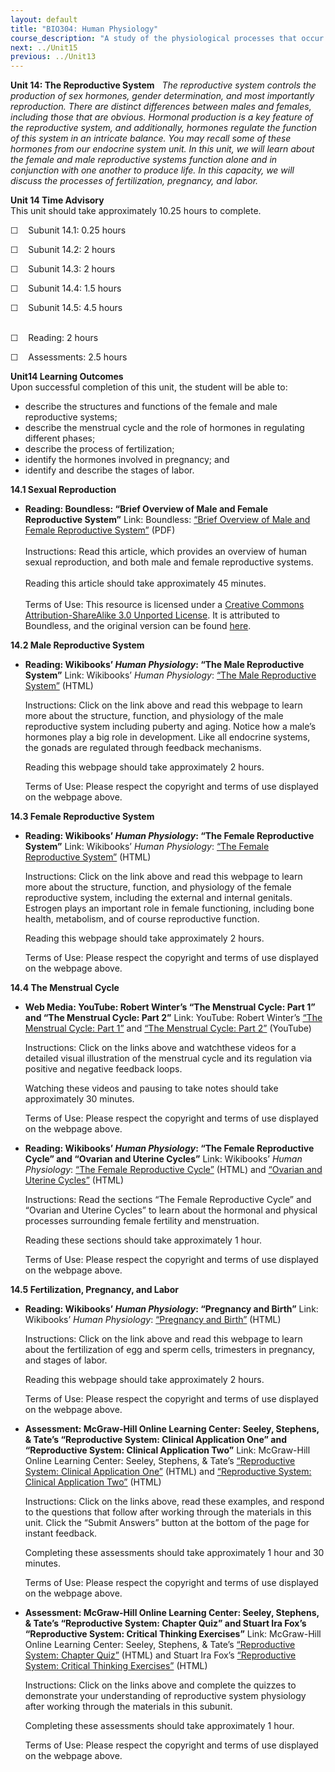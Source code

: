 ```yaml
---
layout: default
title: "BIO304: Human Physiology"
course_description: "A study of the physiological processes that occur within the human body, with particular attention on enzyme activity, cell signaling, metabolic processes, protein synthesis, and movement."
next: ../Unit15
previous: ../Unit13
---
```

**Unit 14: The Reproductive System** <span id="14"></span> 
*The reproductive system controls the production of sex hormones, gender
determination, and most importantly reproduction. There are distinct
differences between males and females, including those that are obvious.
Hormonal production is a key feature of the reproductive system, and
additionally, hormones regulate the function of this system in an
intricate balance. You may recall some of these hormones from our
endocrine system unit. In this unit, we will learn about the female and
male reproductive systems function alone and in conjunction with one
another to produce life. In this capacity, we will discuss the processes
of fertilization, pregnancy, and labor.*

**Unit 14 Time Advisory**  
This unit should take approximately 10.25 hours to complete.  
  
 ☐    Subunit 14.1: 0.25 hours  
  
 ☐    Subunit 14.2: 2 hours  
  
 ☐    Subunit 14.3: 2 hours  
  
 ☐    Subunit 14.4: 1.5 hours  
  
 ☐    Subunit 14.5: 4.5 hours  
  

☐    Reading: 2 hours  
  
 ☐    Assessments: 2.5 hours

**Unit14 Learning Outcomes**  
Upon successful completion of this unit, the student will be able to:
-   describe the structures and functions of the female and male
    reproductive systems;
-   describe the menstrual cycle and the role of hormones in regulating
    different phases;
-   describe the process of fertilization;
-   identify the hormones involved in pregnancy; and
-   identify and describe the stages of labor.

**14.1 Sexual Reproduction** <span id="14.1"></span> 
-   **Reading: Boundless: “Brief Overview of Male and Female
    Reproductive System”**
    Link: Boundless: [“Brief Overview of Male and Female Reproductive
    System”](https://resources.saylor.org/wwwresources/archived/site/wp-content/uploads/2013/05/BIO304-14.1-BriefOverviewofMaleandFemaleReproductiveSystem.pdf) (PDF)  
        
     Instructions: Read this article, which provides an overview of
    human sexual reproduction, and both male and female reproductive
    systems.  
        
     Reading this article should take approximately 45 minutes.  
        
     Terms of Use: This resource is licensed under a [Creative Commons
    Attribution-ShareAlike 3.0 Unported
    License](http://creativecommons.org/licenses/by-sa/3.0/). It is
    attributed to Boundless, and the original version can be found
    [here](https://www.boundless.com/microbiology/diseases/microbial-genitourinary-system-diseases/brief-overview-male-and-female-reproductive-system-1/).

**14.2 Male Reproductive System** <span id="14.2"></span> 
-   **Reading: Wikibooks’ *Human Physiology*: “The Male Reproductive
    System”**
    Link: Wikibooks’ *Human Physiology*: [“The Male Reproductive
    System”](http://en.wikibooks.org/wiki/Human_Physiology/The_male_reproductive_system) (HTML)  
      
     Instructions: Click on the link above and read this webpage to
    learn more about the structure, function, and physiology of the male
    reproductive system including puberty and aging. Notice how a male’s
    hormones play a big role in development. Like all endocrine systems,
    the gonads are regulated through feedback mechanisms.  
      
     Reading this webpage should take approximately 2 hours.  
      
     Terms of Use: Please respect the copyright and terms of use
    displayed on the webpage above.

**14.3 Female Reproductive System** <span id="14.3"></span> 
-   **Reading: Wikibooks’ *Human Physiology*: “The Female Reproductive
    System”**
    Link: Wikibooks’ *Human Physiology*: [“The Female Reproductive
    System”](http://en.wikibooks.org/wiki/Human_Physiology/The_female_reproductive_system) (HTML)  
      
     Instructions: Click on the link above and read this webpage to
    learn more about the structure, function, and physiology of the
    female reproductive system, including the external and internal
    genitals. Estrogen plays an important role in female functioning,
    including bone health, metabolism, and of course reproductive
    function.  
      
     Reading this webpage should take approximately 2 hours.  
      
     Terms of Use: Please respect the copyright and terms of use
    displayed on the webpage above.

**14.4 The Menstrual Cycle** <span id="14.4"></span> 
-   **Web Media: YouTube: Robert Winter’s “The Menstrual Cycle: Part 1”
    and “The Menstrual Cycle: Part 2”**
    Link: YouTube: Robert Winter’s [“The Menstrual Cycle: Part
    1”](http://www.youtube.com/watch?v=aw30wL66kGA&feature=related) and
    [“The Menstrual Cycle: Part
    2”](http://www.youtube.com/watch?v=UdrphbOxViI&feature=related)
    (YouTube)  
      
     Instructions: Click on the links above and watchthese videos for a
    detailed visual illustration of the menstrual cycle and its
    regulation via positive and negative feedback loops.  
      
     Watching these videos and pausing to take notes should take
    approximately 30 minutes.  
      
     Terms of Use: Please respect the copyright and terms of use
    displayed on the webpage above.

-   **Reading: Wikibooks’ *Human Physiology*: “The Female Reproductive
    Cycle” and “Ovarian and Uterine Cycles”**
    Link: Wikibooks’ *Human Physiology*: [“The Female Reproductive
    Cycle”](http://en.wikibooks.org/wiki/Human_Physiology/The_female_reproductive_system#The_Female_Reproductive_Cycle) (HTML) and
    [“Ovarian and Uterine
    Cycles”](http://en.wikibooks.org/wiki/Human_Physiology/The_female_reproductive_system#Ovarian_and_Uterine_Cycles_in_the_Nonpregnant_Woman) (HTML)  
      
     Instructions: Read the sections “The Female Reproductive Cycle” and
    “Ovarian and Uterine Cycles” to learn about the hormonal and
    physical processes surrounding female fertility and menstruation.  
      
     Reading these sections should take approximately 1 hour.  
      
     Terms of Use: Please respect the copyright and terms of use
    displayed on the webpage above.

**14.5 Fertilization, Pregnancy, and Labor** <span id="14.5"></span> 
-   **Reading: Wikibooks’ *Human Physiology*: “Pregnancy and Birth”**
    Link: Wikibooks’ *Human Physiology*:
    [“Pregnancy](http://en.wikibooks.org/wiki/Human_Physiology/Pregnancy_and_birth#Fertilization)[ and
    Birth”](http://en.wikibooks.org/wiki/Human_Physiology/Pregnancy_and_birth#Fertilization) (HTML)  
      
     Instructions: Click on the link above and read this webpage to
    learn about the fertilization of egg and sperm cells, trimesters in
    pregnancy, and stages of labor.  
      
     Reading this webpage should take approximately 2 hours.  
      
     Terms of Use: Please respect the copyright and terms of use
    displayed on the webpage above.

-   **Assessment: McGraw-Hill Online Learning Center: Seeley, Stephens,
    & Tate’s “Reproductive System: Clinical Application One” and
    “Reproductive System: Clinical Application Two”**
    Link: McGraw-Hill Online Learning Center: Seeley, Stephens, & Tate’s
    [“Reproductive System: Clinical Application
    One”](http://highered.mcgraw-hill.com/sites/0072351136/student_view0/chapter28/clinical_application_one.html)
    (HTML) and [“Reproductive System: Clinical Application
    Two”](http://highered.mcgraw-hill.com/sites/0072351136/student_view0/chapter28/clinical_application_two.html)
    (HTML)  
      
     Instructions: Click on the links above, read these examples, and
    respond to the questions that follow after working through the
    materials in this unit. Click the “Submit Answers” button at the
    bottom of the page for instant feedback.  
      
     Completing these assessments should take approximately 1 hour and
    30 minutes.  
      
     Terms of Use: Please respect the copyright and terms of use
    displayed on the webpage above.

-   **Assessment: McGraw-Hill Online Learning Center: Seeley, Stephens,
    & Tate’s “Reproductive System: Chapter Quiz” and Stuart Ira Fox’s
    “Reproductive System: Critical Thinking Exercises”**
    Link: McGraw-Hill Online Learning Center: Seeley, Stephens, & Tate’s
    [“Reproductive System: Chapter
    Quiz”](http://highered.mcgraw-hill.com/sites/0072351136/student_view0/chapter28/chapter_quiz.html)
    (HTML) and Stuart Ira Fox’s [“Reproductive System: Critical Thinking
    Exercises”](http://highered.mcgraw-hill.com/sites/0072919280/student_view0/chapter20/essay_.html)
    (HTML)  
      
     Instructions: Click on the links above and complete the quizzes to
    demonstrate your understanding of reproductive system physiology
    after working through the materials in this subunit.  
      
     Completing these assessments should take approximately 1 hour.  
      
     Terms of Use: Please respect the copyright and terms of use
    displayed on the webpage above.


